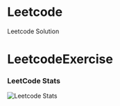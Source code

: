 # Leetcode
Leetcode Solution
# LeetcodeExercise

### LeetCode Stats
![Leetcode Stats](https://leetcard.jacoblin.cool/Yipin?theme=dark&font=Courier%20New&ext=activity)
